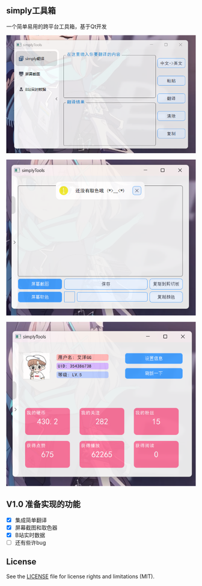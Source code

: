 ## simply工具箱

一个简单易用的跨平台工具箱，基于Qt开发

![img](img/img.png)

![img.png](img/img2.png)

![img_1.png](img/img3.png)
## V1.0 准备实现的功能

- [x] 集成简单翻译
- [x] 屏幕截图和取色器
- [x] B站实时数据
- [ ] 还有些许bug
## License

See the [LICENSE](LICENSE) file for license rights and limitations (MIT).
